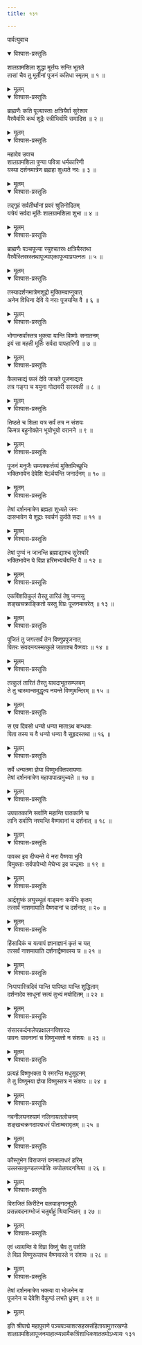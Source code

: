 ```yaml
---
title: १३१

---
```

पार्वत्युवाच  

<details open><summary>विश्वास-प्रस्तुतिः</summary>

शालग्रामशिला शुद्धा मूर्त्तयः सन्ति भूतले  
तासां चैव तु मूर्तीनां पूजनं कतिधा स्मृतम् ॥ १ ॥
</details>

<details><summary>मूलम्</summary>

शालग्रामशिला शुद्धा मूर्त्तयः सन्ति भूतले  
तासां चैव तु मूर्तीनां पूजनं कतिधा स्मृतम् ॥ १ ॥
</details>



<details open><summary>विश्वास-प्रस्तुतिः</summary>

ब्राह्मणैः कति पूज्यास्ताः क्षत्रियैर्वा सुरेश्वर  
वैश्यैर्वापि कथं शूद्रैः स्त्रीभिर्वापि समादिश ॥ २ ॥
</details>

<details><summary>मूलम्</summary>

ब्राह्मणैः कति पूज्यास्ताः क्षत्रियैर्वा सुरेश्वर  
वैश्यैर्वापि कथं शूद्रैः स्त्रीभिर्वापि समादिश ॥ २ ॥
</details>



<details open><summary>विश्वास-प्रस्तुतिः</summary>

महादेव उवाच  
शालग्रामशिला पुण्या पवित्रा धर्मकारिणी  
यस्या दर्शनमात्रेण ब्रह्महा शुध्यते नरः ॥ ३ ॥
</details>

<details><summary>मूलम्</summary>

महादेव उवाच  
शालग्रामशिला पुण्या पवित्रा धर्मकारिणी  
यस्या दर्शनमात्रेण ब्रह्महा शुध्यते नरः ॥ ३ ॥
</details>



<details open><summary>विश्वास-प्रस्तुतिः</summary>

तद्गृहं सर्वतीर्थानां प्रवरं श्रुतिनोदितम्  
यत्रेयं सर्वदा मूर्तिः शालग्रामशिला शुभा ॥ ४ ॥
</details>

<details><summary>मूलम्</summary>

तद्गृहं सर्वतीर्थानां प्रवरं श्रुतिनोदितम्  
यत्रेयं सर्वदा मूर्तिः शालग्रामशिला शुभा ॥ ४ ॥
</details>



<details open><summary>विश्वास-प्रस्तुतिः</summary>

ब्राह्मणैः पञ्चपूज्या स्युश्चतस्रः क्षत्रियैस्तथा  
वैश्यैस्तिस्रस्तथापूज्याएकापूज्याप्रयत्नतः ॥ ५ ॥
</details>

<details><summary>मूलम्</summary>

ब्राह्मणैः पञ्चपूज्या स्युश्चतस्रः क्षत्रियैस्तथा  
वैश्यैस्तिस्रस्तथापूज्याएकापूज्याप्रयत्नतः ॥ ५ ॥
</details>



<details open><summary>विश्वास-प्रस्तुतिः</summary>

तस्यादर्शनमात्रेणशूद्रो मुक्तिमवाप्नुयात्  
अनेन विधिना देवि ये नराः पूजयन्ति वै ॥ ६ ॥
</details>

<details><summary>मूलम्</summary>

तस्यादर्शनमात्रेणशूद्रो मुक्तिमवाप्नुयात्  
अनेन विधिना देवि ये नराः पूजयन्ति वै ॥ ६ ॥
</details>



<details open><summary>विश्वास-प्रस्तुतिः</summary>

भोगान्सर्वांस्तत्र भुक्त्वा यान्ति विष्णोः सनातनम्  
इयं सा महती मूर्तिः सर्वदा पापहारिणी ॥ ७ ॥
</details>

<details><summary>मूलम्</summary>

भोगान्सर्वांस्तत्र भुक्त्वा यान्ति विष्णोः सनातनम्  
इयं सा महती मूर्तिः सर्वदा पापहारिणी ॥ ७ ॥
</details>



<details open><summary>विश्वास-प्रस्तुतिः</summary>

कैलासाद्यं फलं देवि जायते पूजनाद्यतः  
तत्र गङ्गा च यमुना गोदावरी सरस्वती ॥ ८ ॥
</details>

<details><summary>मूलम्</summary>

कैलासाद्यं फलं देवि जायते पूजनाद्यतः  
तत्र गङ्गा च यमुना गोदावरी सरस्वती ॥ ८ ॥
</details>



<details open><summary>विश्वास-प्रस्तुतिः</summary>

तिष्ठते च शिला यत्र सर्वं तत्र न संशयः  
किमत्र बहुनोक्तेन भूयोभूयो वरानने ॥ ९ ॥
</details>

<details><summary>मूलम्</summary>

तिष्ठते च शिला यत्र सर्वं तत्र न संशयः  
किमत्र बहुनोक्तेन भूयोभूयो वरानने ॥ ९ ॥
</details>



<details open><summary>विश्वास-प्रस्तुतिः</summary>

पूजनं मनुजैः सम्यक्कर्त्तव्यं मुक्तिमिच्छुभिः  
भक्तिभावेन देवेशि येऽर्चयन्ति जनार्दनम् ॥ १० ॥
</details>

<details><summary>मूलम्</summary>

पूजनं मनुजैः सम्यक्कर्त्तव्यं मुक्तिमिच्छुभिः  
भक्तिभावेन देवेशि येऽर्चयन्ति जनार्दनम् ॥ १० ॥
</details>



<details open><summary>विश्वास-प्रस्तुतिः</summary>

तेषां दर्शनमात्रेण ब्रह्महा शुध्यते जनः  
दासभावेन ये शूद्राः स्वर्चनं कुर्वते सदा ॥ ११ ॥
</details>

<details><summary>मूलम्</summary>

तेषां दर्शनमात्रेण ब्रह्महा शुध्यते जनः  
दासभावेन ये शूद्राः स्वर्चनं कुर्वते सदा ॥ ११ ॥
</details>



<details open><summary>विश्वास-प्रस्तुतिः</summary>

तेषां पुण्यं न जानन्ति ब्रह्माद्याश्च सुरेश्वरि  
भक्तिभावेन ये विप्रा हरिमभ्यर्चयन्ति वै ॥ १२ ॥
</details>

<details><summary>मूलम्</summary>

तेषां पुण्यं न जानन्ति ब्रह्माद्याश्च सुरेश्वरि  
भक्तिभावेन ये विप्रा हरिमभ्यर्चयन्ति वै ॥ १२ ॥
</details>



<details open><summary>विश्वास-प्रस्तुतिः</summary>

एकविंशतिकुलं तैस्तु तारितं तेषु जन्मसु  
शङ्खचक्राङ्कितो यस्तु विप्रः पूजनमाचरेत् ॥ १३ ॥
</details>

<details><summary>मूलम्</summary>

एकविंशतिकुलं तैस्तु तारितं तेषु जन्मसु  
शङ्खचक्राङ्कितो यस्तु विप्रः पूजनमाचरेत् ॥ १३ ॥
</details>



<details open><summary>विश्वास-प्रस्तुतिः</summary>

पूजितं तु जगत्सर्वं तेन विष्णुप्रपूजनात्  
पितरः संवदन्त्यस्मत्कुले जाताश्च वैष्णवाः ॥ १४ ॥
</details>

<details><summary>मूलम्</summary>

पूजितं तु जगत्सर्वं तेन विष्णुप्रपूजनात्  
पितरः संवदन्त्यस्मत्कुले जाताश्च वैष्णवाः ॥ १४ ॥
</details>



<details open><summary>विश्वास-प्रस्तुतिः</summary>

तत्कुलं तारितं तैस्तु यावदाभूतसम्प्लवम्  
ते तु चास्मान्समुद्धृत्य नयन्ते विष्णुमन्दिरम् ॥ १५ ॥
</details>

<details><summary>मूलम्</summary>

तत्कुलं तारितं तैस्तु यावदाभूतसम्प्लवम्  
ते तु चास्मान्समुद्धृत्य नयन्ते विष्णुमन्दिरम् ॥ १५ ॥
</details>



<details open><summary>विश्वास-प्रस्तुतिः</summary>

स एव दिवसो धन्यो धन्या माताऽथ बान्धवाः  
पिता तस्य च वै धन्यो धन्या वै सुहृदस्तथा ॥ १६ ॥
</details>

<details><summary>मूलम्</summary>

स एव दिवसो धन्यो धन्या माताऽथ बान्धवाः  
पिता तस्य च वै धन्यो धन्या वै सुहृदस्तथा ॥ १६ ॥
</details>



<details open><summary>विश्वास-प्रस्तुतिः</summary>

सर्वे धन्यतमा ज्ञेया विष्णुभक्तिपरायणाः  
तेषां दर्शनमात्रेण महापापात्प्रमुच्यते ॥ १७ ॥
</details>

<details><summary>मूलम्</summary>

सर्वे धन्यतमा ज्ञेया विष्णुभक्तिपरायणाः  
तेषां दर्शनमात्रेण महापापात्प्रमुच्यते ॥ १७ ॥
</details>



<details open><summary>विश्वास-प्रस्तुतिः</summary>

उपपातकानि सर्वाणि महान्ति पातकानि च  
तानि सर्वाणि नश्यन्ति वैष्णवानां च दर्शनात् ॥ १८ ॥
</details>

<details><summary>मूलम्</summary>

उपपातकानि सर्वाणि महान्ति पातकानि च  
तानि सर्वाणि नश्यन्ति वैष्णवानां च दर्शनात् ॥ १८ ॥
</details>



<details open><summary>विश्वास-प्रस्तुतिः</summary>

पावका इव दीप्यन्ते ये नरा वैष्णवा भुवि  
विमुक्ताः सर्वपापेभ्यो मेघेभ्य इव चन्द्रमाः ॥ १९ ॥
</details>

<details><summary>मूलम्</summary>

पावका इव दीप्यन्ते ये नरा वैष्णवा भुवि  
विमुक्ताः सर्वपापेभ्यो मेघेभ्य इव चन्द्रमाः ॥ १९ ॥
</details>



<details open><summary>विश्वास-प्रस्तुतिः</summary>

आर्द्रशुष्कं लघुस्थूलं वाङ्मनः कर्मभिः कृतम्  
तत्सर्वं नाशमायाति वैष्णवानां च दर्शनात् ॥ २० ॥
</details>

<details><summary>मूलम्</summary>

आर्द्रशुष्कं लघुस्थूलं वाङ्मनः कर्मभिः कृतम्  
तत्सर्वं नाशमायाति वैष्णवानां च दर्शनात् ॥ २० ॥
</details>



<details open><summary>विश्वास-प्रस्तुतिः</summary>

हिंसादिकं च यत्पापं ज्ञानाज्ञानं कृतं च यत्  
तत्सर्वं नाशमायाति दर्शनाद्वैष्णवस्य च ॥ २१ ॥
</details>

<details><summary>मूलम्</summary>

हिंसादिकं च यत्पापं ज्ञानाज्ञानं कृतं च यत्  
तत्सर्वं नाशमायाति दर्शनाद्वैष्णवस्य च ॥ २१ ॥
</details>



<details open><summary>विश्वास-प्रस्तुतिः</summary>

निःपापास्त्रिदिवं यान्ति पापिष्ठा यान्ति शुद्धिताम्  
दर्शनादेव साधूनां सत्यं तुभ्यं मयोदितम् ॥ २२ ॥
</details>

<details><summary>मूलम्</summary>

निःपापास्त्रिदिवं यान्ति पापिष्ठा यान्ति शुद्धिताम्  
दर्शनादेव साधूनां सत्यं तुभ्यं मयोदितम् ॥ २२ ॥
</details>



<details open><summary>विश्वास-प्रस्तुतिः</summary>

संसारकर्दमालेपप्रक्षालनविशारदः  
पावनः पावनानां च विष्णुभक्तो न संशयः ॥ २३ ॥
</details>

<details><summary>मूलम्</summary>

संसारकर्दमालेपप्रक्षालनविशारदः  
पावनः पावनानां च विष्णुभक्तो न संशयः ॥ २३ ॥
</details>



<details open><summary>विश्वास-प्रस्तुतिः</summary>

प्रत्यहं विष्णुभक्ता ये स्मरन्ति मधुसूदनम्  
ते तु विष्णुमया ज्ञेया विष्णुस्तत्र न संशयः ॥ २४ ॥
</details>

<details><summary>मूलम्</summary>

प्रत्यहं विष्णुभक्ता ये स्मरन्ति मधुसूदनम्  
ते तु विष्णुमया ज्ञेया विष्णुस्तत्र न संशयः ॥ २४ ॥
</details>



<details open><summary>विश्वास-प्रस्तुतिः</summary>

नवनीलघनश्यामं नलिनायतलोचनम्  
शङ्खचक्रगदापद्मधरं पीताम्बरावृतम् ॥ २५ ॥
</details>

<details><summary>मूलम्</summary>

नवनीलघनश्यामं नलिनायतलोचनम्  
शङ्खचक्रगदापद्मधरं पीताम्बरावृतम् ॥ २५ ॥
</details>



<details open><summary>विश्वास-प्रस्तुतिः</summary>

कौस्तुभेन विराजन्तं वनमालाधरं हरिम्  
उल्लसत्कुण्डलज्योतिः कपोलवदनश्रिया ॥ २६ ॥
</details>

<details><summary>मूलम्</summary>

कौस्तुभेन विराजन्तं वनमालाधरं हरिम्  
उल्लसत्कुण्डलज्योतिः कपोलवदनश्रिया ॥ २६ ॥
</details>



<details open><summary>विश्वास-प्रस्तुतिः</summary>

विराजितं किरीटेन वलयाङ्गदनूपुरैः  
प्रसन्नवदनाम्भोजं चतुर्बाहुं श्रियान्वितम् ॥ २७ ॥
</details>

<details><summary>मूलम्</summary>

विराजितं किरीटेन वलयाङ्गदनूपुरैः  
प्रसन्नवदनाम्भोजं चतुर्बाहुं श्रियान्वितम् ॥ २७ ॥
</details>



<details open><summary>विश्वास-प्रस्तुतिः</summary>

एवं ध्यायन्ति ये विप्रा विष्णुं चैव तु पार्वति  
ते विप्रा विष्णुरूपाश्च वैष्णवास्ते न संशयः ॥ २८ ॥
</details>

<details><summary>मूलम्</summary>

एवं ध्यायन्ति ये विप्रा विष्णुं चैव तु पार्वति  
ते विप्रा विष्णुरूपाश्च वैष्णवास्ते न संशयः ॥ २८ ॥
</details>



<details open><summary>विश्वास-प्रस्तुतिः</summary>

तेषां दर्शनमात्रेण भक्त्या वा भोजनेन वा  
पूजनेन च देवेशि वैकुण्ठं लभते ध्रुवम् ॥ २९ ॥
</details>

<details><summary>मूलम्</summary>

तेषां दर्शनमात्रेण भक्त्या वा भोजनेन वा  
पूजनेन च देवेशि वैकुण्ठं लभते ध्रुवम् ॥ २९ ॥
</details>


इति श्रीपाद्मे महापुराणे पञ्चपञ्चाशत्सहस्रसंहितायामुत्तरखण्डे शालग्रामशिलापूजनमाहात्म्यन्नामैकत्रिंशाधिकशततमोऽध्यायः १३१